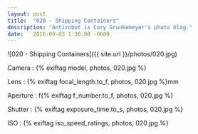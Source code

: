 ```yaml
---
layout: post
title:  "020 - Shipping Containers"
description: "Antirobot is Cory Grunkemeyer's photo blog."
date:   2016-09-03 1:30:00 -0600
---
```


![020 - Shipping Containers]({{ site.url }}/photos/020.jpg)

Camera
: {% exiftag model, photos, 020.jpg %}

Lens
: {% exiftag focal_length.to_f, photos, 020.jpg %}mm

Aperture
: f{% exiftag f_number.to_f, photos, 020.jpg %}

Shutter
: {% exiftag exposure_time.to_s, photos, 020.jpg %}

ISO
: {% exiftag iso_speed_ratings, photos, 020.jpg %}
